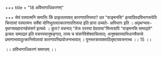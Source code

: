 +++
title = "18 अविभागाधिकरणम्"

+++
सेयं परमात्मनि सम्पत्तिः किं प्राकृतलयवत् कारणापत्तिरूपा? उत "वाङ्मनसि" इत्यादिवदविभागरूपेति चिन्तायां परमात्मनः सर्वेषां योनिभूतत्वात्कारणापत्तिरूपा इति प्राप्त उच्यते- अविभागः इति । अपृथग्भावः- पृथग्व्यवहारानर्हसंसर्ग इत्यर्थः । कुतः? वचनात् "तेजः परस्यां देवताया"मित्यत्रापि "वाङ्मनसि सम्पद्यते" इत्यतः सम्पद्यत इति वचनस्यानुषङ्गात्, तस्य च संसर्गविशेषवाचित्वात्; अनुषक्तस्याभिधानवैरूप्ये प्रमाणाभावादुत्क्रान्तिवेलायां कारणापत्तिप्रयोजनाभावात् । पुनस्तत्राव्यक्तादिसृष्टयवचनाच्च ।। 15 ।।

।। अविभागाधिकरणं समाप्तम् ।।
